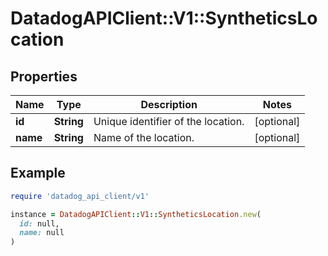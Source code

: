 # DatadogAPIClient::V1::SyntheticsLocation

## Properties

| Name     | Type       | Description                        | Notes      |
| -------- | ---------- | ---------------------------------- | ---------- |
| **id**   | **String** | Unique identifier of the location. | [optional] |
| **name** | **String** | Name of the location.              | [optional] |

## Example

```ruby
require 'datadog_api_client/v1'

instance = DatadogAPIClient::V1::SyntheticsLocation.new(
  id: null,
  name: null
)
```

